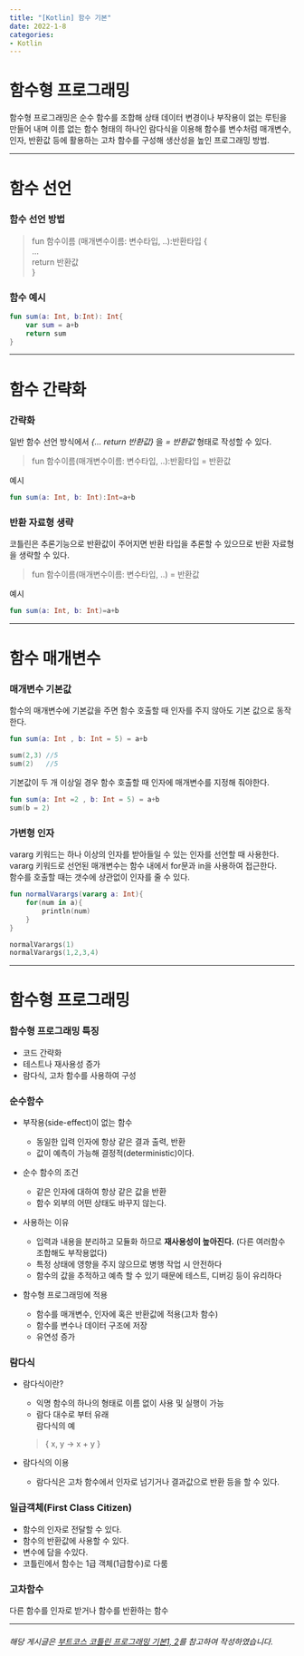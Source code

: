 ```yaml
---
title: "[Kotlin] 함수 기본"
date: 2022-1-8
categories:
- Kotlin
---
```

# 함수형 프로그래밍  
함수형 프로그래밍은 순수 함수를 조합해 상태 데이터 변경이나 부작용이 없는 루틴을 만들어 내며 이름 없는 함수 형태의 하나인 람다식을 이용해 함수를 변수처럼 매개변수, 인자, 반환값 등에 활용하는 고차 함수를 구성해 생산성을 높인 프로그래밍 방법.  

---

# 함수 선언
### 함수 선언 방법  

> fun 함수이름 (매개변수이름: 변수타입, ..):반환타입 {  
 ...  
 return 반환값  
 }

### 함수 예시

~~~kotlin
fun sum(a: Int, b:Int): Int{  
    var sum = a+b  
    return sum  
}
~~~

---
# 함수 간략화  
### 간략화
일반 함수 선언 방식에서 *{... return 반환값}* 을 *= 반환값* 형태로 작성할 수 있다.

> fun 함수이름(매개변수이름: 변수타입, ..):반홤타입 = 반환값  

예시

~~~kotlin
fun sum(a: Int, b: Int):Int=a+b
~~~

### 반환 자료형 생략
코틀린은 추론기능으로 반환값이 주어지면 반환 타입을 추론할 수 있으므로 반환 자료형을 생략할 수 있다.  

> fun 함수이름(매개변수이름: 변수타입, ..) = 반환값

예시  
~~~kotlin
fun sum(a: Int, b: Int)=a+b
~~~ 

---
# 함수 매개변수  
### 매개변수 기본값  
함수의 매개변수에 기본값을 주면 함수 호출할 때 인자를 주지 않아도 기본 값으로 동작한다.  

~~~kotlin
fun sum(a: Int , b: Int = 5) = a+b

sum(2,3) //5
sum(2)   //5
~~~

기본값이 두 개 이상일 경우 함수 호출할 때 인자에 매개변수를 지정해 줘야한다.  

~~~kotlin
fun sum(a: Int =2 , b: Int = 5) = a+b
sum(b = 2)
~~~

### 가변형 인자  
vararg 키워드는 하나 이상의 인자를 받아들일 수 있는 인자를 선언할 때 사용한다.  
vararg 키워드로 선언된 매개변수는 함수 내에서 for문과 in을 사용하여 접근한다.  
함수를 호출할 때는 갯수에 상관없이 인자를 줄 수 있다.

~~~kotlin
fun normalVarargs(vararg a: Int){
    for(num in a){
        println(num)
    }
}

normalVarargs(1)
normalVarargs(1,2,3,4)
~~~

---
# 함수형 프로그래밍  
### 함수형 프로그래밍 특징  
- 코드 간략화
- 테스트나 재사용성 증가
- 람다식, 고차 함수를 사용하여 구성

### 순수함수  
* 부작용(side-effect)이 없는 함수
  - 동일한 입력 인자에 항상 같은 결과 출력, 반환
  - 값이 예측이 가능해 결정적(deterministic)이다.  


* 순수 함수의 조건
  - 같은 인자에 대하여 항상 같은 값을 반환
  - 함수 외부의 어떤 상태도 바꾸지 않는다.

* 사용하는 이유
  - 입력과 내용을 분리하고 모듈화 하므로 **재사용성이 높아진다.** (다른 여러함수 조합해도 부작용없다)
  - 특정 상태에 영향을 주지 않으므로 병행 작업 시 안전하다
  - 함수의 값을 추적하고 예측 할 수 있기 때문에 테스트, 디버깅 등이 유리하다

* 함수형 프로그래밍에 적용
  - 함수를 매개변수, 인자에 혹은 반환값에 적용(고차 함수)
  - 함수를 변수나 데이터 구조에 저장
  - 유연성 증가

### 람다식  

* 람다식이란?
  - 익명 함수의 하나의 형태로 이름 없이 사용 및 실행이 가능
  - 람다 대수로 부터 유래  
  람다식의 예  
  > { x, y -> x + y } 

* 람다식의 이용
  - 람다식은 고차 함수에서 인자로 넘기거나 결과값으로 반환 등을 할 수 있다.

### 일급객체(First Class Citizen)  
- 함수의 인자로 전달할 수 있다.
- 함수의 반환값에 사용할 수 있다.
- 변수에 담을 수있다.
- 코틀린에서 함수는 1급 객체(1급함수)로 다룸

### 고차함수  
다른 함수를 인자로 받거나 함수를 반환하는 함수 
 
---
###### 해당 게시글은 [부트코스 코틀린 프로그래밍 기본1, 2](https://www.boostcourse.org/mo234/joinLectures/44859)를 참고하여 작성하였습니다.
